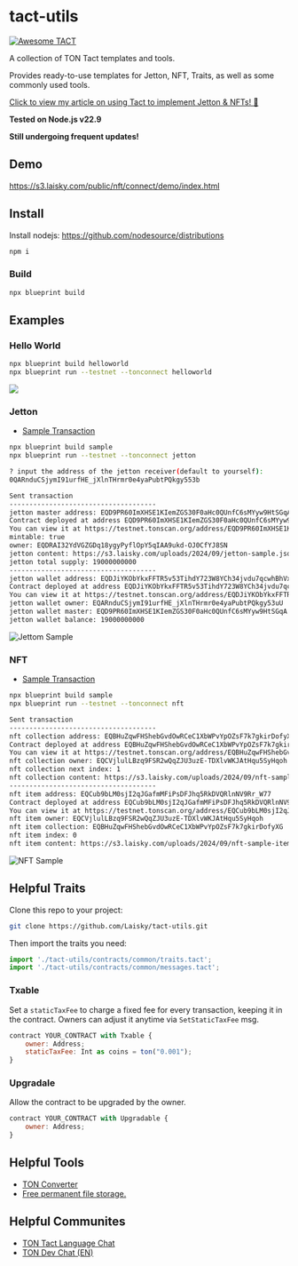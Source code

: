 # tact-utils

[![Awesome TACT](https://awesome.re/badge.svg)](https://github.com/tact-lang/awesome-tact)

A collection of TON Tact templates and tools.

Provides ready-to-use templates for Jetton, NFT, Traits, as well as some commonly used tools.

[Click to view my article on using Tact to implement Jetton & NFTs! 🌟](https://blog.laisky.com/p/ton-tact/)

**Tested on Node.js v22.9**

**Still undergoing frequent updates!**

## Demo

<https://s3.laisky.com/public/nft/connect/demo/index.html>

## Install

Install nodejs: <https://github.com/nodesource/distributions>

```sh
npm i
```

### Build

```sh
npx blueprint build
```

## Examples

### Hello World

```sh
npx blueprint build helloworld
npx blueprint run --testnet --tonconnect helloworld
```

![](https://s3.laisky.com/uploads/2024/09/IMG_4203.jpeg)

### Jetton

- [Sample Transaction](https://testnet.tonviewer.com/transaction/5fd248e34b3cb728aff786e990ac45324a2f070d89d9356fdac47fa61444813a)

```sh
npx blueprint build sample
npx blueprint run --testnet --tonconnect jetton

? input the address of the jetton receiver(default to yourself):
0QARnduCSjymI91urfHE_jXlnTHrmr0e4yaPubtPQkgy553b

Sent transaction
-------------------------------------
jetton master address: EQD9PR60ImXHSE1KIemZGS30F0aHc0QUnfC6sMYyw9HtSGqA
Contract deployed at address EQD9PR60ImXHSE1KIemZGS30F0aHc0QUnfC6sMYyw9HtSGqA
You can view it at https://testnet.tonscan.org/address/EQD9PR60ImXHSE1KIemZGS30F0aHc0QUnfC6sMYyw9HtSGqA
mintable: true
owner: EQDRAI32YdVGZGDq18ygyPyflOpY5qIAA9ukd-OJ0CfYJ8SN
jetton content: https://s3.laisky.com/uploads/2024/09/jetton-sample.json
jetton total supply: 19000000000
-------------------------------------
jetton wallet address: EQDJiYKObYkxFFTR5v53TihdY723W8YCh34jvdu7qcwhBhVx
Contract deployed at address EQDJiYKObYkxFFTR5v53TihdY723W8YCh34jvdu7qcwhBhVx
You can view it at https://testnet.tonscan.org/address/EQDJiYKObYkxFFTR5v53TihdY723W8YCh34jvdu7qcwhBhVx
jetton wallet owner: EQARnduCSjymI91urfHE_jXlnTHrmr0e4yaPubtPQkgy53uU
jetton wallet master: EQD9PR60ImXHSE1KIemZGS30F0aHc0QUnfC6sMYyw9HtSGqA
jetton wallet balance: 19000000000
```

![Jettom Sample](https://s3.laisky.com/uploads/2024/09/jetton-sample-shot.png)

### NFT

- [Sample Transaction](https://testnet.tonviewer.com/transaction/aef4b07e37d012e9b8051c1c4f2bcb263194b72d7f874218271595824b62a0bd)

```sh
npx blueprint build sample
npx blueprint run --testnet --tonconnect nft

Sent transaction
-------------------------------------
nft collection address: EQBHuZqwFHShebGvdOwRCeC1XbWPvYpOZsF7k7gkirDofyXG
Contract deployed at address EQBHuZqwFHShebGvdOwRCeC1XbWPvYpOZsF7k7gkirDofyXG
You can view it at https://testnet.tonscan.org/address/EQBHuZqwFHShebGvdOwRCeC1XbWPvYpOZsF7k7gkirDofyXG
nft collection owner: EQCVjlulLBzq9FSR2wQqZJU3uzE-TDXlvWKJAtHqu5SyHqoh
nft collection next index: 1
nft collection content: https://s3.laisky.com/uploads/2024/09/nft-sample-collection.json
-------------------------------------
nft item address: EQCub9bLM0sjI2qJGafmMFiPsDFJhq5RkDVQRlnNV9Rr_W77
Contract deployed at address EQCub9bLM0sjI2qJGafmMFiPsDFJhq5RkDVQRlnNV9Rr_W77
You can view it at https://testnet.tonscan.org/address/EQCub9bLM0sjI2qJGafmMFiPsDFJhq5RkDVQRlnNV9Rr_W77
nft item owner: EQCVjlulLBzq9FSR2wQqZJU3uzE-TDXlvWKJAtHqu5SyHqoh
nft item collection: EQBHuZqwFHShebGvdOwRCeC1XbWPvYpOZsF7k7gkirDofyXG
nft item index: 0
nft item content: https://s3.laisky.com/uploads/2024/09/nft-sample-item-0.json
```

![NFT Sample](https://s3.laisky.com/uploads/2024/09/nft-sample-shot.png)

## Helpful Traits

Clone this repo to your project:

```sh
git clone https://github.com/Laisky/tact-utils.git
```

Then import the traits you need:

```js
import './tact-utils/contracts/common/traits.tact';
import './tact-utils/contracts/common/messages.tact';
```

### Txable

Set a `staticTaxFee` to charge a fixed fee for every transaction, keeping it in the contract. Owners can adjust it anytime via `SetStaticTaxFee` msg.

```js
contract YOUR_CONTRACT with Txable {
    owner: Address;
    staticTaxFee: Int as coins = ton("0.001");
}
```

### Upgradale

Allow the contract to be upgraded by the owner.

```js
contract YOUR_CONTRACT with Upgradable {
    owner: Address;
}
```

## Helpful Tools

- [TON Converter](https://ario.laisky.com/alias/ton-converter)
- [Free permanent file storage.](https://ario.laisky.com/alias/doc)

## Helpful Communites

- [TON Tact Language Chat](https://t.me/tactlang)
- [TON Dev Chat (EN)](https://t.me/tondev_eng)
